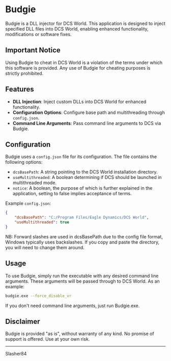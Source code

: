 # Budgie

Budgie is a DLL injector for DCS World. This application is designed to inject specified DLL files into DCS World, enabling enhanced functionality, modifications or software fixes.

## Important Notice

Using Budgie to cheat in DCS World is a violation of the terms under which this software is provided. Any use of Budgie for cheating purposes is strictly prohibited.

## Features

- **DLL Injection**: Inject custom DLLs into DCS World for enhanced functionality.
- **Configuration Options**: Configure base path and multithreading through `config.json`.
- **Command Line Arguments**: Pass command line arguments to DCS via Budgie.

## Configuration

Budgie uses a `config.json` file for its configuration. The file contains the following options:

- `dcsBasePath`: A string pointing to the DCS World installation directory.
- `useMultithreaded`: A boolean determining if DCS should be launched in multithreaded mode.
- `notice`: A boolean, the purpose of which is further explained in the application, setting to false implies acceptance of terms.

Example `config.json`:

```json
{
    "dcsBasePath": "C:/Program Files/Eagle Dynamics/DCS World",
    "useMultithreaded": true
}
```

NB: Forward slashes are used in dcsBasePath due to the config file format, Windows typically uses backslashes. If you copy and paste the directory, you will need to change them around.

## Usage

To use Budgie, simply run the executable with any desired command line arguments. These arguments will be passed through to DCS World. As an example:

```sh
budgie.exe --force_disable_vr
```

If you don't need command line arguments, just run Budgie.exe.

## Disclaimer

Budgie is provided "as is", without warranty of any kind. No promise of support is offered. Use at your own risk.

---

Slasher84
